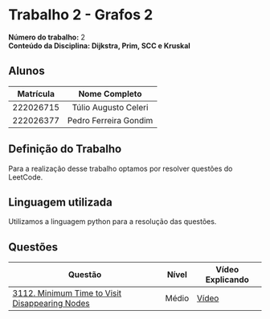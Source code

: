 # Trabalho 2 - Grafos 2

**Número do trabalho:** 2 <br>
**Conteúdo da Disciplina: Dijkstra, Prim, SCC e Kruskal**

## Alunos

| Matrícula |        Nome Completo       |
|:---------:|:-------------:|
| 222026715 | Túlio Augusto Celeri |
| 222026377 | Pedro Ferreira Gondim  |

## Definição do Trabalho

Para a realização desse trabalho optamos por resolver questões do LeetCode.

## Linguagem utilizada

Utilizamos a linguagem python para a resolução das questões.

## Questões

| Questão | Nível  | Vídeo Explicando |
|---------|--------|------------------|
| [3112. Minimum Time to Visit Disappearing Nodes](Grafos2/medias/Q1/q1.md) | Médio | [Vídeo]() |